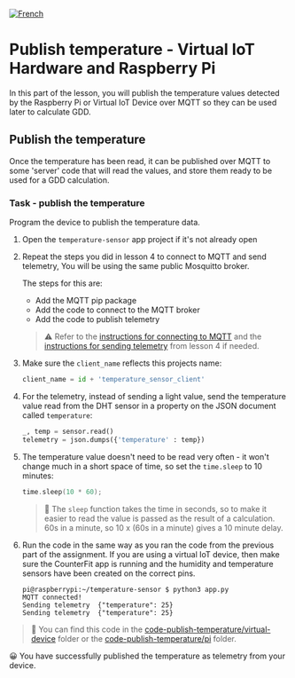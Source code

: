[![French](https://img.shields.io/badge/-French-purple)](translations/single-board-computer-temp-publish.fr.md)
# Publish temperature - Virtual IoT Hardware and Raspberry Pi

In this part of the lesson, you will publish the temperature values detected by the Raspberry Pi or Virtual IoT Device over MQTT so they can be used later to calculate GDD.

## Publish the temperature

Once the temperature has been read, it can be published over MQTT to some 'server' code that will read the values, and store them ready to be used for a GDD calculation.

### Task - publish the temperature

Program the device to publish the temperature data.

1. Open the `temperature-sensor` app project if it's not already open

1. Repeat the steps you did in lesson 4 to connect to MQTT and send telemetry, You will be using the same public Mosquitto broker.

    The steps for this are:

    - Add the MQTT pip package
    - Add the code to connect to the MQTT broker
    - Add the code to publish telemetry

    > ⚠️ Refer to the [instructions for connecting to MQTT](../../../1-getting-started/lessons/4-connect-internet/single-board-computer-mqtt.md) and the [instructions for sending telemetry](../../../1-getting-started/lessons/4-connect-internet/single-board-computer-telemetry.md) from lesson 4 if needed.

1. Make sure the `client_name` reflects this projects name:

    ```python
    client_name = id + 'temperature_sensor_client'
    ```

1. For the telemetry, instead of sending a light value, send the temperature value read from the DHT sensor in a property on the JSON document called `temperature`:

    ```python
    _, temp = sensor.read()
    telemetry = json.dumps({'temperature' : temp})
    ```

1. The temperature value doesn't need to be read very often - it won't change much in a short space of time, so set the `time.sleep` to 10 minutes:

    ```cpp
    time.sleep(10 * 60);
    ```

    > 💁 The `sleep` function takes the time in seconds, so to make it easier to read the value is passed as the result of a calculation. 60s in a minute, so 10 x (60s in a minute) gives a 10 minute delay.

1. Run the code in the same way as you ran the code from the previous part of the assignment. If you are using a virtual IoT device, then make sure the CounterFit app is running and the humidity and temperature sensors have been created on the correct pins.

    ```output
    pi@raspberrypi:~/temperature-sensor $ python3 app.py
    MQTT connected!
    Sending telemetry  {"temperature": 25}
    Sending telemetry  {"temperature": 25}
    ```

> 💁 You can find this code in the [code-publish-temperature/virtual-device](code-publish-temperature/virtual-device) folder or the [code-publish-temperature/pi](code-publish-temperature/pi) folder.

😀 You have successfully published the temperature as telemetry from your device.
